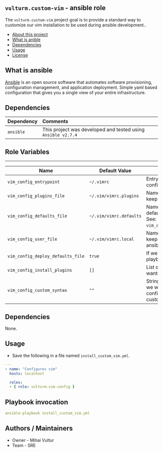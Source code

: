 [//]: # (Describe the project's purpose.)

## `vulturm.custom-vim` - ansible role

The `vulturm.custom-vim` project goal is to provide a standard way to customize our vim installation to be used during ansible development..


[//]: # (TOC.)

- [About this project](#)
- [What is anible](#what-is-ansible)
- [Dependencies](#dependencies)
- [Usage](#usage)
- [License](#license-and-authors)

[//]: # (Describe the technology used.)

## What is ansible
[Ansible][1] is an open source software that automates software provisioning, configuration management, and application deployment.
Simple yaml based configuration that gives you a single view of your entire infrastructure.

[//]: # (List Project dependencies.)

## Dependencies
|Dependency |Comments |
|:---------|:----------|
| `ansible` | This project was developed and tested using `Ansible v2.7.4` |


## Role Variables
--------------
|   Name               | Default Value | Description                                                      |
|----------------------|---------------|------------------------------------------------------------------|
| `vim_config_entrypoint` | `~/.vimrc` | Entrypoint to inject `vim` configuration. |
| `vim_config_plugins_file` | `~/.vim/vimrc.plugins` | Name of the file where we will keep plugins configuration. |
| `vim_config_defaults_file` | `~/.vim/vimrc.defaults` | Name of the file that holds our default deployed configuration. See: `vim_config_deploy_defaults_file`. |
| `vim_config_user_file` | `~/.vim/vimrc.local` | Name of the file where use could keep his configuration and ansible won't touch. |
| `vim_config_deploy_defaults_file` | `true` | If we want to deploy default playbook configuration or not. |
| `vim_config_install_plugins` | `[]` | List of `VIM plugins` that user wants to install. |
| `vim_config_custom_syntax` | `""` | String. Custom configuration that we want to be inserted in our vim configs. Can be used to customize installed plugins. |



Dependencies
------------
None.

Usage
----------------

* Save the following in a file named `install_custom_vim.yml`.
```yaml
---
- name: "Configures vim"
  hosts: localhost

  roles:
  - { role: vulturm.vim-config }
```

## Playbook invocation
```yaml
ansible-playbook install_custom_vim.yml
```

## Authors / Maintainers
* Owner - Mihai Vultur
* Team - SRE

[1]: https://www.ansible.com/ "Ansible"
